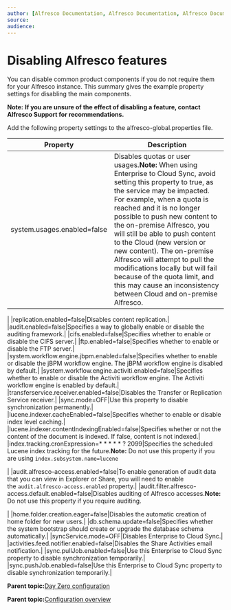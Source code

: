 ```yaml
---
author: [Alfresco Documentation, Alfresco Documentation, Alfresco Documentation, Alfresco Documentation]
source: 
audience: 
---
```


# Disabling Alfresco features

You can disable common product components if you do not require them for your Alfresco instance. This summary gives the example property settings for disabling the main components.

**Note:** **If you are unsure of the effect of disabling a feature, contact Alfresco Support for recommendations.**

Add the following property settings to the alfresco-global.properties file.

|Property|Description|
|--------|-----------|
|system.usages.enabled=false|Disables quotas or user usages.**Note:** When using Enterprise to Cloud Sync, avoid setting this property to true, as the service may be impacted. For example, when a quota is reached and it is no longer possible to push new content to the on-premise Alfresco, you will still be able to push content to the Cloud \(new version or new content\). The on-premise Alfresco will attempt to pull the modifications locally but will fail because of the quota limit, and this may cause an inconsistency between Cloud and on-premise Alfresco.

|
|replication.enabled=false|Disables content replication.|
|audit.enabled=false|Specifies a way to globally enable or disable the auditing framework.|
|cifs.enabled=false|Specifies whether to enable or disable the CIFS server.|
|ftp.enabled=false|Specifies whether to enable or disable the FTP server.|
|system.workflow.engine.jbpm.enabled=false|Specifies whether to enable or disable the jBPM workflow engine. The jBPM workflow engine is disabled by default.|
|system.workflow.engine.activiti.enabled=false|Specifies whether to enable or disable the Activiti workflow engine. The Activiti workflow engine is enabled by default.|
|transferservice.receiver.enabled=false|Disables the Transfer or Replication Service receiver.|
|sync.mode=OFF|Use this property to disable synchronization permanently.|
|lucene.indexer.cacheEnabled=false|Specifies whether to enable or disable index level caching.|
|lucene.indexer.contentIndexingEnabled=false|Specifies whether or not the content of the document is indexed. If false, content is not indexed.|
|index.tracking.cronExpression=\* \* \* \* \* ? 2099|Specifies the scheduled Lucene index tracking for the future.**Note:** Do not use this property if you are using `index.subsystem.name=lucene`

|
|audit.alfresco-access.enabled=false|To enable generation of audit data that you can view in Explorer or Share, you will need to enable the `audit.alfresco-access.enabled` property.|
|audit.filter.alfresco-access.default.enabled=false|Disables auditing of Alfresco accesses.**Note:** Do not use this property if you require auditing.

|
|home.folder.creation.eager=false|Disables the automatic creation of home folder for new users.|
|db.schema.update=false|Specifies whether the system bootstrap should create or upgrade the database schema automatically.|
|syncService.mode=OFF|Disables Enterprise to Cloud Sync.|
|activities.feed.notifier.enabled=false|Disables the Share Activities email notification.|
|sync.pullJob.enabled=false|Use this Enterprise to Cloud Sync property to disable synchronization temporarily.|
|sync.pushJob.enabled=false|Use this Enterprise to Cloud Sync property to disable synchronization temporarily.|

**Parent topic:**[Day Zero configuration](../concepts/zeroday-config.md)

**Parent topic:**[Configuration overview](../concepts/configuration-overview.md)


